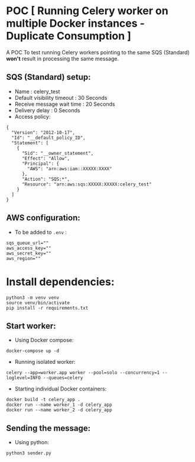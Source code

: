 # POC [ Running Celery worker on multiple Docker instances - Duplicate Consumption ]

A POC To test running Celery workers pointing to the same SQS (Standard) **won't** result in processing the same message.

## SQS (Standard) setup:
- Name : celery_test
- Default visibility timeout : 30 Seconds
- Receive message wait time : 20 Seconds
- Delivery delay : 0 Seconds
- Access policy: 

```
{
  "Version": "2012-10-17",
  "Id": "__default_policy_ID",
  "Statement": [
    {
      "Sid": "__owner_statement",
      "Effect": "Allow",
      "Principal": {
        "AWS": "arn:aws:iam::XXXXX:XXXX"
      },
      "Action": "SQS:*",
      "Resource": "arn:aws:sqs:XXXXX:XXXXX:celery_test"
    }
  ]
}
```
## AWS configuration:
- To be added to `.env` : 
```
sqs_queue_url=""
aws_access_key=""
aws_secret_key=""
aws_region=""
```

# Install dependencies:
```
python3 -m venv venv
source venv/bin/activate
pip install -r requirements.txt
```
## Start worker:
- Using Docker compose: 
```
docker-compose up -d
```
- Running isolated worker:
```
celery --app=worker.app worker --pool=solo --concurrency=1 --loglevel=INFO --queues=celery
```
- Starting individual Docker containers:
```
docker build -t celery_app .
docker run --name worker_1 -d celery_app
docker run --name worker_2 -d celery_app
```

## Sending the message:
- Using python:
```
python3 sender.py
```



